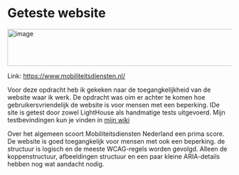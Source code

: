 # Geteste website

<img width="1238" height="83" alt="image" src="https://github.com/user-attachments/assets/f96ce134-6c07-4e6f-a982-6a94c88b8a54" />


Link: https://www.mobiliteitsdiensten.nl/

Voor deze opdracht heb ik gekeken naar de toegangkelijkheid van de website waar ik werk. De opdracht was oim er achter te komen hoe gebruikersvriendelijk de website is voor mensen met een beperking. IDe site is getest door zowel LightHouse als handmatige tests uitgevoerd.
Mijn testbevindingen kun je vinden in [mijn wiki](https://github.com/Hexterty46/wcag-audit/wiki/Mobiliteitsdiensten-Nederland-Lighthouse-accessibility-test-13%E2%80%9010%E2%80%902025)


Over het algemeen scoort Mobiliteitsdiensten Nederland een prima score. De website is goed toegangkelijk voor mensen met ook een beperking. de structuur is logisch en de meeste WCAG-regels worden gevolgd. Alleen de koppenstructuur, afbeeldingen structuur en een paar kleine ARIA-details hebben nog wat aandacht nodig.

